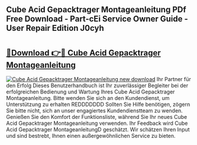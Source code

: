 ## Cube Acid Gepacktrager Montageanleitung PDf Free Download - Part-cEi Service Owner Guide - User Repair Edition J0cyh

# <h2><a href="http://df8th6s.blite.top/?on=Cube+Acid+Gepacktrager+Montageanleitung">🔗Download 👉🔴 Cube Acid Gepacktrager Montageanleitung</a></h2>

[![Cube Acid Gepacktrager Montageanleitung new download](https://i.imgur.com/lujVjoI.png)](http://df8th6s.blite.top/?on=Cube+Acid+Gepacktrager+Montageanleitung)
Ihr Partner für den Erfolg Dieses Benutzerhandbuch ist Ihr zuverlässiger Begleiter bei der erfolgreichen Bedienung und Wartung Ihres Cube Acid Gepacktrager Montageanleitung. Bitte wenden Sie sich an den Kundendienst, um Unterstützung zu erhalten REDDDDDDD Sollten Sie Hilfe benötigen, zögern Sie bitte nicht, sich an unser engagiertes Kundendienstteam zu wenden. Genießen Sie den Komfort der Funktionsliste, während Sie Ihr neues Cube Acid Gepacktrager Montageanleitung verwenden. Ihr Feedback wird Cube Acid Gepacktrager MontageanleitungD geschätzt. Wir schätzen Ihren Input und sind bestrebt, Ihnen einen außergewöhnlichen Service zu bieten.
